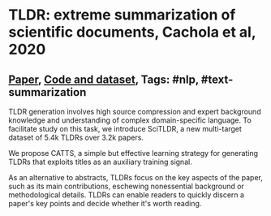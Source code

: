 # TLDR: extreme summarization of scientific documents, Cachola et al, 2020

## [Paper](https://arxiv.org/abs/2004.15011), [Code and dataset](https://github.com/allenai/scitldr), Tags: \#nlp, \#text-summarization

TLDR generation involves high source compression and expert background knowledge and understanding of complex domain-specific language. To facilitate study on this task, we introduce SciTLDR, a new multi-target dataset of 5.4k TLDRs over 3.2k papers.

We propose CATTS, a simple but effective learning strategy for generating TLDRs that exploits titles as an auxiliary training signal.

As an alternative to abstracts, TLDRs focus on the key aspects of the paper, such as its main contributions, eschewing nonessential background or methodological details. TLDRs can enable readers to quickly discern a paper's key points and decide whether it's worth reading.
